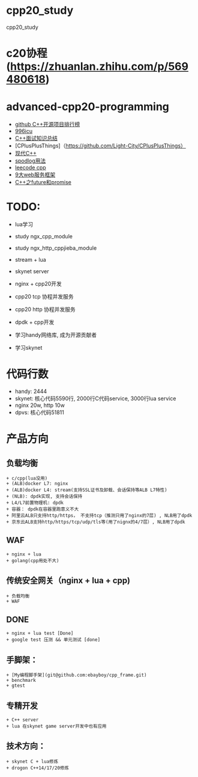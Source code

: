# cpp20_study
cpp20_study

# c20协程(https://zhuanlan.zhihu.com/p/569480618)
# advanced-cpp20-programming
+ [github C++开源项目排行榜](https://www.githubs.cn/top/C%2B%2B)
+ [996icu](https://github.com/996icu/996.ICU/blob/master/README_CN.md)
+ [C++面试知识总结](https://github.com/huihut/interview)
+ [CPlusPlusThings]（https://github.com/Light-City/CPlusPlusThings）
+ [现代C++](https://changkun.de/modern-cpp/zh-cn/00-preface/)
+ [spodlog用法](https://blog.csdn.net/haojie_superstar/article/details/89383433?utm_medium=distribute.pc_relevant.none-task-blog-BlogCommendFromBaidu-19.control&dist_request_id=1328730.643.16167433128441371&depth_1-utm_source=distribute.pc_relevant.none-task-blog-BlogCommendFromBaidu-19.control)
+ [leecode cpp](https://github.com/haoel/leetcode/tree/master/algorithms/cpp)
+ [9大web服务框架](https://www.linuxlinks.com/free-open-source-cplusplus-web-frameworks/)
+ [C++之future和promise](https://zhuanlan.zhihu.com/p/595537357)

# TODO:
+ lua学习
+ study ngx_cpp_module
+ study ngx_http_cppjieba_module
+ stream + lua
+ skynet server
+ nginx + cpp20开发
+ cpp20 tcp 协程并发服务
+ cpp20 http 协程并发服务

+ dpdk + cpp开发
+ 学习handy网络库, 成为开源贡献者
+ 学习skynet

# 代码行数
+ handy: 2444
+ skynet: 核心代码5590行, 2000行C代码service, 3000行lua service
+ nginx 20w, http 10w
+ dpvs: 核心代码51811

# 产品方向
## 负载均衡
	+ c/cpp(lua没用)
	+ (ALB)docker L7: nginx
	+ (ALB)docker L4: stream(支持SSL证书及卸载、会话保持等ALB L7特性)
	+ (NLB): dpdk实现, 支持会话保持
	+ L4/L7前置物理机: dpdk
	+ 容器： dpdk在容器里跑意义不大
	+ 阿里云ALB只支持http/https， 不支持tcp（推测只用了nginx的7层) , NLB用了dpdk
    + 京东云ALB支持http/https/tcp/udp/tls等(用了nignx的4/7层）, NLB用了dpdk

## WAF
	+ nginx + lua
	+ golang(cpp用处不大)

## 传统安全网关（nginx + lua + cpp)
	+ 负载均衡
	+ WAF

## DONE
	+ nginx + lua test [Done]
	+ google test 压测 && 单元测试 [done]


## 手脚架：
	+ [My编程脚手架](git@github.com:ebayboy/cpp_frame.git)
	+ benchmark
	+ gtest

## 专精开发
	+ C++ server
	+ lua 在skynet game server开发中也有应用

## 技术方向：
	+ skynet C + lua修炼
	+ drogon C++14/17/20修炼


